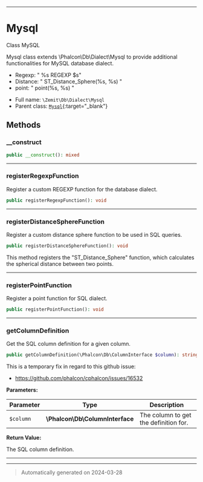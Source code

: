 ***

# Mysql

Class MySQL

Mysql class extends \Phalcon\Db\Dialect\Mysql to provide additional functionalities for MySQL database dialect.
- Regexp: " %s REGEXP $s"
- Distance: " ST_Distance_Sphere(%s, %s) "
- point: " point(%s, %s) "

* Full name: `\Zemit\Db\Dialect\Mysql`
* Parent class: [`Mysql`](https://docs.phalcon.io/latest/api/){:target="_blank"}




## Methods


### __construct



```php
public __construct(): mixed
```












***

### registerRegexpFunction

Register a custom REGEXP function for the database dialect.

```php
public registerRegexpFunction(): void
```












***

### registerDistanceSphereFunction

Register a custom distance sphere function to be used in SQL queries.

```php
public registerDistanceSphereFunction(): void
```

This method registers the "ST_Distance_Sphere" function, which calculates the spherical distance between two points.










***

### registerPointFunction

Register a point function for SQL dialect.

```php
public registerPointFunction(): void
```












***

### getColumnDefinition

Get the SQL column definition for a given column.

```php
public getColumnDefinition(\Phalcon\Db\ColumnInterface $column): string
```

This is a temporary fix in regard to this github issue:
- https://github.com/phalcon/cphalcon/issues/16532






**Parameters:**

| Parameter | Type | Description |
|-----------|------|-------------|
| `$column` | **\Phalcon\Db\ColumnInterface** | The column to get the definition for. |


**Return Value:**

The SQL column definition.




***


***
> Automatically generated on 2024-03-28
